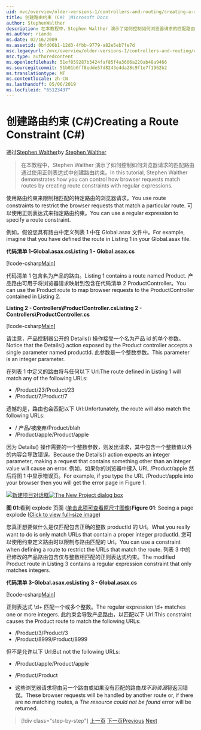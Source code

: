 ```yaml
---
uid: mvc/overview/older-versions-1/controllers-and-routing/creating-a-route-constraint-cs
title: 创建路由约束 (C#) |Microsoft Docs
author: StephenWalther
description: 在本教程中，Stephen Walther 演示了如何控制如何浏览器请求的匹配路由通过使用正则表达式中创建路由约束。
ms.author: riande
ms.date: 02/16/2009
ms.assetid: 0bfd06b1-12d3-4fbb-9779-a82e5eb7fe7d
msc.legacyurl: /mvc/overview/older-versions-1/controllers-and-routing/creating-a-route-constraint-cs
msc.type: authoredcontent
ms.openlocfilehash: 51ef859287b3424faf85f4a3606a220ab48a9466
ms.sourcegitcommit: 51b01b6ff8edde57d8243e4da28c9f1e7f1962b2
ms.translationtype: MT
ms.contentlocale: zh-CN
ms.lasthandoff: 05/06/2019
ms.locfileid: "65123437"
---
```

# <a name="creating-a-route-constraint-c"></a><span data-ttu-id="532c6-103">创建路由约束 (C#)</span><span class="sxs-lookup"><span data-stu-id="532c6-103">Creating a Route Constraint (C#)</span></span>

<span data-ttu-id="532c6-104">通过[Stephen Walther](https://github.com/StephenWalther)</span><span class="sxs-lookup"><span data-stu-id="532c6-104">by [Stephen Walther](https://github.com/StephenWalther)</span></span>

> <span data-ttu-id="532c6-105">在本教程中，Stephen Walther 演示了如何控制如何浏览器请求的匹配路由通过使用正则表达式中创建路由约束。</span><span class="sxs-lookup"><span data-stu-id="532c6-105">In this tutorial, Stephen Walther demonstrates how you can control how browser requests match routes by creating route constraints with regular expressions.</span></span>

<span data-ttu-id="532c6-106">使用路由约束来限制相匹配的特定路由的浏览器请求。</span><span class="sxs-lookup"><span data-stu-id="532c6-106">You use route constraints to restrict the browser requests that match a particular route.</span></span> <span data-ttu-id="532c6-107">可以使用正则表达式来指定路由约束。</span><span class="sxs-lookup"><span data-stu-id="532c6-107">You can use a regular expression to specify a route constraint.</span></span>

<span data-ttu-id="532c6-108">例如，假设您具有路由中定义列表 1 中在 Global.asax 文件中。</span><span class="sxs-lookup"><span data-stu-id="532c6-108">For example, imagine that you have defined the route in Listing 1 in your Global.asax file.</span></span>

<span data-ttu-id="532c6-109">**代码清单 1-Global.asax.cs**</span><span class="sxs-lookup"><span data-stu-id="532c6-109">**Listing 1 - Global.asax.cs**</span></span>

[!code-csharp[Main](creating-a-route-constraint-cs/samples/sample1.cs)]

<span data-ttu-id="532c6-110">代码清单 1 包含名为产品的路由。</span><span class="sxs-lookup"><span data-stu-id="532c6-110">Listing 1 contains a route named Product.</span></span> <span data-ttu-id="532c6-111">产品路由可用于将浏览器请求映射到包含在代码清单 2 ProductController。</span><span class="sxs-lookup"><span data-stu-id="532c6-111">You can use the Product route to map browser requests to the ProductController contained in Listing 2.</span></span>

<span data-ttu-id="532c6-112">**Listing 2 - Controllers\ProductController.cs**</span><span class="sxs-lookup"><span data-stu-id="532c6-112">**Listing 2 - Controllers\ProductController.cs**</span></span>

[!code-csharp[Main](creating-a-route-constraint-cs/samples/sample2.cs)]

<span data-ttu-id="532c6-113">请注意，产品控制器公开的 Details() 操作接受一个名为产品 id 的单个参数。</span><span class="sxs-lookup"><span data-stu-id="532c6-113">Notice that the Details() action exposed by the Product controller accepts a single parameter named productId.</span></span> <span data-ttu-id="532c6-114">此参数是一个整数参数。</span><span class="sxs-lookup"><span data-stu-id="532c6-114">This parameter is an integer parameter.</span></span>

<span data-ttu-id="532c6-115">在列表 1 中定义的路由将与任何以下 Url:</span><span class="sxs-lookup"><span data-stu-id="532c6-115">The route defined in Listing 1 will match any of the following URLs:</span></span>

- <span data-ttu-id="532c6-116">/Product/23</span><span class="sxs-lookup"><span data-stu-id="532c6-116">/Product/23</span></span>
- <span data-ttu-id="532c6-117">/Product/7</span><span class="sxs-lookup"><span data-stu-id="532c6-117">/Product/7</span></span>

<span data-ttu-id="532c6-118">遗憾的是，路由也会匹配以下 Url:</span><span class="sxs-lookup"><span data-stu-id="532c6-118">Unfortunately, the route will also match the following URLs:</span></span>

- <span data-ttu-id="532c6-119">/ 产品/被废弃</span><span class="sxs-lookup"><span data-stu-id="532c6-119">/Product/blah</span></span>
- <span data-ttu-id="532c6-120">/Product/apple</span><span class="sxs-lookup"><span data-stu-id="532c6-120">/Product/apple</span></span>

<span data-ttu-id="532c6-121">因为 Details() 操作需要的一个整数参数，则发出请求，其中包含一个整数值以外的内容会导致错误。</span><span class="sxs-lookup"><span data-stu-id="532c6-121">Because the Details() action expects an integer parameter, making a request that contains something other than an integer value will cause an error.</span></span> <span data-ttu-id="532c6-122">例如，如果你的浏览器中键入 URL /Product/apple 然后将图 1 中显示错误页。</span><span class="sxs-lookup"><span data-stu-id="532c6-122">For example, if you type the URL /Product/apple into your browser then you will get the error page in Figure 1.</span></span>

<span data-ttu-id="532c6-123">[![新建项目对话框](creating-a-route-constraint-cs/_static/image1.jpg)](creating-a-route-constraint-cs/_static/image1.png)</span><span class="sxs-lookup"><span data-stu-id="532c6-123">[![The New Project dialog box](creating-a-route-constraint-cs/_static/image1.jpg)](creating-a-route-constraint-cs/_static/image1.png)</span></span>

<span data-ttu-id="532c6-124">**图 01**:看到 explode 页面 ([单击此项可查看原尺寸图像](creating-a-route-constraint-cs/_static/image2.png))</span><span class="sxs-lookup"><span data-stu-id="532c6-124">**Figure 01**: Seeing a page explode ([Click to view full-size image](creating-a-route-constraint-cs/_static/image2.png))</span></span>

<span data-ttu-id="532c6-125">您真正想要做什么是仅匹配包含正确的整数 productId 的 Url。</span><span class="sxs-lookup"><span data-stu-id="532c6-125">What you really want to do is only match URLs that contain a proper integer productId.</span></span> <span data-ttu-id="532c6-126">您可以使用约束定义路由时以限制与路由匹配的 Url。</span><span class="sxs-lookup"><span data-stu-id="532c6-126">You can use a constraint when defining a route to restrict the URLs that match the route.</span></span> <span data-ttu-id="532c6-127">列表 3 中的已修改的产品路由包含仅与整数相匹配的正则表达式约束。</span><span class="sxs-lookup"><span data-stu-id="532c6-127">The modified Product route in Listing 3 contains a regular expression constraint that only matches integers.</span></span>

<span data-ttu-id="532c6-128">**代码清单 3-Global.asax.cs**</span><span class="sxs-lookup"><span data-stu-id="532c6-128">**Listing 3 - Global.asax.cs**</span></span>

[!code-csharp[Main](creating-a-route-constraint-cs/samples/sample3.cs)]

<span data-ttu-id="532c6-129">正则表达式 \d+ 匹配一个或多个整数。</span><span class="sxs-lookup"><span data-stu-id="532c6-129">The regular expression \d+ matches one or more integers.</span></span> <span data-ttu-id="532c6-130">此约束会导致产品路由，以匹配以下 Url:</span><span class="sxs-lookup"><span data-stu-id="532c6-130">This constraint causes the Product route to match the following URLs:</span></span>

- <span data-ttu-id="532c6-131">/Product/3</span><span class="sxs-lookup"><span data-stu-id="532c6-131">/Product/3</span></span>
- <span data-ttu-id="532c6-132">/Product/8999</span><span class="sxs-lookup"><span data-stu-id="532c6-132">/Product/8999</span></span>

<span data-ttu-id="532c6-133">但不是允许以下 Url:</span><span class="sxs-lookup"><span data-stu-id="532c6-133">But not the following URLs:</span></span>

- <span data-ttu-id="532c6-134">/Product/apple</span><span class="sxs-lookup"><span data-stu-id="532c6-134">/Product/apple</span></span>
- <span data-ttu-id="532c6-135">/Product</span><span class="sxs-lookup"><span data-stu-id="532c6-135">/Product</span></span>

- <span data-ttu-id="532c6-136">这些浏览器请求将由另一个路由或如果没有匹配的路由*找不到资源*将返回错误。</span><span class="sxs-lookup"><span data-stu-id="532c6-136">These browser requests will be handled by another route or, if there are no matching routes, a *The resource could not be found* error will be returned.</span></span>

> [!div class="step-by-step"]
> <span data-ttu-id="532c6-137">[上一页](creating-custom-routes-cs.md)
> [下一页](creating-a-custom-route-constraint-cs.md)</span><span class="sxs-lookup"><span data-stu-id="532c6-137">[Previous](creating-custom-routes-cs.md)
[Next](creating-a-custom-route-constraint-cs.md)</span></span>
